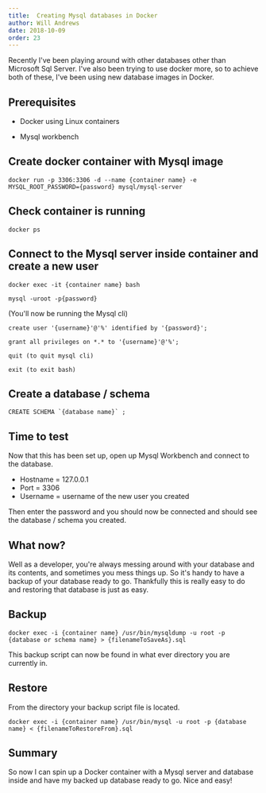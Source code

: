 ```yaml
---
title:  Creating Mysql databases in Docker
author: Will Andrews
date: 2018-10-09
order: 23
---
```


Recently I've been playing around with other databases other than Microsoft Sql Server. I've also been trying to use docker more, so to achieve both of these, I've been using new database images in Docker. 

## Prerequisites 

* Docker using Linux containers

* Mysql workbench


## Create docker container with Mysql image
```
docker run -p 3306:3306 -d --name {container name} -e MYSQL_ROOT_PASSWORD={password} mysql/mysql-server
```

## Check container is running
```
docker ps
```

## Connect to the Mysql server inside container and create a new user
```
docker exec -it {container name} bash

mysql -uroot -p{password}
```

(You'll now be running the Mysql cli)
```
create user '{username}'@'%' identified by '{password}';

grant all privileges on *.* to '{username}'@'%';

quit (to quit mysql cli)

exit (to exit bash)
```

## Create a database / schema
```
CREATE SCHEMA `{database name}` ;
```

## Time to test

Now that this has been set up, open up Mysql Workbench and connect to the database.

* Hostname = 127.0.0.1
* Port = 3306
* Username = username of the new user you created 

Then enter the password and you should now be connected and should see the database / schema you created.

## What now?

Well as a developer, you're always messing around with your database and its contents, and sometimes you mess things up. So it's handy to have a backup of your database ready to go. Thankfully this is really easy to do and restoring that database is just as easy.

## Backup
```
docker exec -i {container name} /usr/bin/mysqldump -u root -p {database or schema name} > {filenameToSaveAs}.sql
```
This backup script can now be found in what ever directory you are currently in.

## Restore
From the directory your backup script file is located.
```
docker exec -i {container name} /usr/bin/mysql -u root -p {database name} < {filenameToRestoreFrom}.sql
```

## Summary
So now I can spin up a Docker container with a Mysql server and database inside and have my backed up database ready to go. Nice and easy!